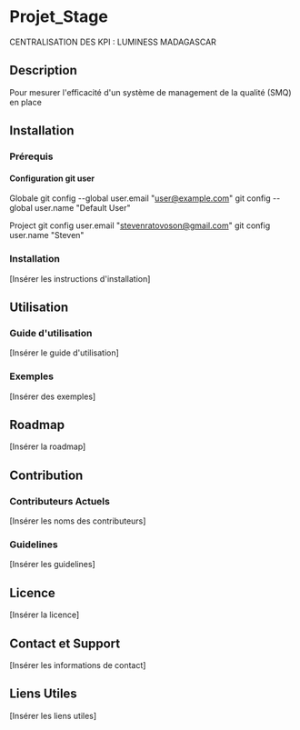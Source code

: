 # Projet_Stage

CENTRALISATION DES KPI : LUMINESS MADAGASCAR

## Description

Pour mesurer l'efficacité d'un système de management de la qualité (SMQ) en place

## Installation

### Prérequis

#### Configuration git user
Globale
git config --global user.email "user@example.com"
git config --global user.name "Default User"

Project
git config user.email "stevenratovoson@gmail.com"
git config user.name "Steven"

### Installation

[Insérer les instructions d'installation]

## Utilisation

### Guide d'utilisation

[Insérer le guide d'utilisation]

### Exemples

[Insérer des exemples]

## Roadmap

[Insérer la roadmap]

## Contribution

### Contributeurs Actuels

[Insérer les noms des contributeurs]

### Guidelines

[Insérer les guidelines]

## Licence

[Insérer la licence]

## Contact et Support

[Insérer les informations de contact]

## Liens Utiles

[Insérer les liens utiles]

 
